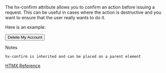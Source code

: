 The hx-confirm attribute allows you to confirm an action before issuing a request. This can be useful in cases where the action is destructive and you want to ensure that the user really wants to do it.

Here is an example:

<button hx-delete="/account" hx-confirm="Are you sure you wish to delete your account?">
  Delete My Account
</button>

Notes

    hx-confirm is inherited and can be placed on a parent element

[HTMX Reference](https://htmx.org/attributes/hx-confirm/)

